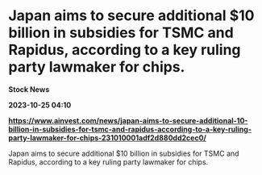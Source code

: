 # Japan aims to secure additional $10 billion in subsidies for TSMC and Rapidus, according to a key ruling party lawmaker for chips.
**Stock News**

**2023-10-25 04:10**

**https://www.ainvest.com/news/japan-aims-to-secure-additional-10-billion-in-subsidies-for-tsmc-and-rapidus-according-to-a-key-ruling-party-lawmaker-for-chips-231010001adf2d880dd2cec0/**

Japan aims to secure additional $10 billion in subsidies for TSMC and Rapidus, according to a key ruling party lawmaker for chips.